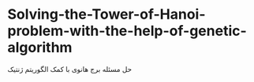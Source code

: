 # Solving-the-Tower-of-Hanoi-problem-with-the-help-of-genetic-algorithm
حل مسئله برج هانوی با کمک الگوریتم ژنتیک

